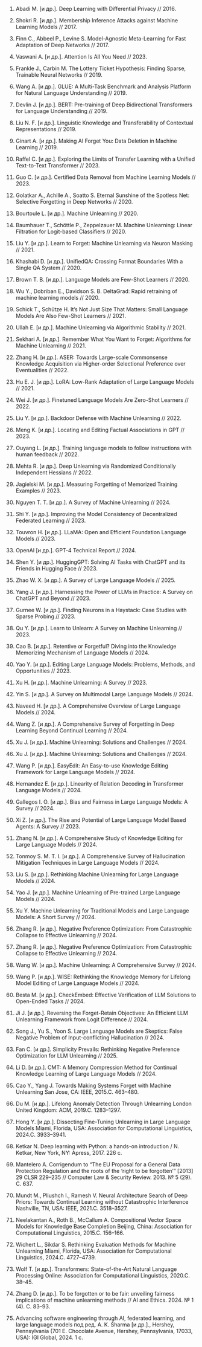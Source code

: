 1. Abadi M. [и др.]. Deep Learning with Differential Privacy // 2016.

2. Shokri R. [и др.]. Membership Inference Attacks against Machine Learning Models // 2017.

3. Finn C., Abbeel P., Levine S. Model-Agnostic Meta-Learning for Fast Adaptation of Deep Networks // 2017.

4. Vaswani A. [и др.]. Attention Is All You Need // 2023.

5. Frankle J., Carbin M. The Lottery Ticket Hypothesis: Finding Sparse, Trainable Neural Networks // 2019.

6. Wang A. [и др.]. GLUE: A Multi-Task Benchmark and Analysis Platform for Natural Language Understanding // 2019.

7. Devlin J. [и др.]. BERT: Pre-training of Deep Bidirectional Transformers for Language Understanding // 2019.

8. Liu N. F. [и др.]. Linguistic Knowledge and Transferability of Contextual Representations // 2019.

9. Ginart A. [и др.]. Making AI Forget You: Data Deletion in Machine Learning // 2019.

10. Raffel C. [и др.]. Exploring the Limits of Transfer Learning with a Unified Text-to-Text Transformer // 2023.

11. Guo C. [и др.]. Certified Data Removal from Machine Learning Models // 2023.

12. Golatkar A., Achille A., Soatto S. Eternal Sunshine of the Spotless Net: Selective Forgetting in Deep Networks // 2020.

13. Bourtoule L. [и др.]. Machine Unlearning // 2020.

14. Baumhauer T., Schöttle P., Zeppelzauer M. Machine Unlearning: Linear Filtration for Logit-based Classifiers // 2020.

15. Liu Y. [и др.]. Learn to Forget: Machine Unlearning via Neuron Masking // 2021.

16. Khashabi D. [и др.]. UnifiedQA: Crossing Format Boundaries With a Single QA System // 2020.

17. Brown T. B. [и др.]. Language Models are Few-Shot Learners // 2020.

18. Wu Y., Dobriban E., Davidson S. B. DeltaGrad: Rapid retraining of machine learning models // 2020.

19. Schick T., Schütze H. It’s Not Just Size That Matters: Small Language Models Are Also Few-Shot Learners // 2021.

20. Ullah E. [и др.]. Machine Unlearning via Algorithmic Stability // 2021.

21. Sekhari A. [и др.]. Remember What You Want to Forget: Algorithms for Machine Unlearning // 2021.

22. Zhang H. [и др.]. ASER: Towards Large-scale Commonsense Knowledge Acquisition via Higher-order Selectional Preference over Eventualities // 2022.

23. Hu E. J. [и др.]. LoRA: Low-Rank Adaptation of Large Language Models // 2021.

24. Wei J. [и др.]. Finetuned Language Models Are Zero-Shot Learners // 2022.

25. Liu Y. [и др.]. Backdoor Defense with Machine Unlearning // 2022.

26. Meng K. [и др.]. Locating and Editing Factual Associations in GPT // 2023.

27. Ouyang L. [и др.]. Training language models to follow instructions with human feedback // 2022.

28. Mehta R. [и др.]. Deep Unlearning via Randomized Conditionally Independent Hessians // 2022.

29. Jagielski M. [и др.]. Measuring Forgetting of Memorized Training Examples // 2023.

30. Nguyen T. T. [и др.]. A Survey of Machine Unlearning // 2024.

31. Shi Y. [и др.]. Improving the Model Consistency of Decentralized Federated Learning // 2023.

32. Touvron H. [и др.]. LLaMA: Open and Efficient Foundation Language Models // 2023.

33. OpenAI [и др.]. GPT-4 Technical Report // 2024.

34. Shen Y. [и др.]. HuggingGPT: Solving AI Tasks with ChatGPT and its Friends in Hugging Face // 2023.

35. Zhao W. X. [и др.]. A Survey of Large Language Models // 2025.

36. Yang J. [и др.]. Harnessing the Power of LLMs in Practice: A Survey on ChatGPT and Beyond // 2023.

37. Gurnee W. [и др.]. Finding Neurons in a Haystack: Case Studies with Sparse Probing // 2023.

38. Qu Y. [и др.]. Learn to Unlearn: A Survey on Machine Unlearning // 2023.

39. Cao B. [и др.]. Retentive or Forgetful? Diving into the Knowledge Memorizing Mechanism of Language Models // 2024.

40. Yao Y. [и др.]. Editing Large Language Models: Problems, Methods, and Opportunities // 2023.

41. Xu H. [и др.]. Machine Unlearning: A Survey // 2023.

42. Yin S. [и др.]. A Survey on Multimodal Large Language Models // 2024.

43. Naveed H. [и др.]. A Comprehensive Overview of Large Language Models // 2024.

44. Wang Z. [и др.]. A Comprehensive Survey of Forgetting in Deep Learning Beyond Continual Learning // 2024.

45. Xu J. [и др.]. Machine Unlearning: Solutions and Challenges // 2024.

46. Xu J. [и др.]. Machine Unlearning: Solutions and Challenges // 2024.

47. Wang P. [и др.]. EasyEdit: An Easy-to-use Knowledge Editing Framework for Large Language Models // 2024.

48. Hernandez E. [и др.]. Linearity of Relation Decoding in Transformer Language Models // 2024.

49. Gallegos I. O. [и др.]. Bias and Fairness in Large Language Models: A Survey // 2024.

50. Xi Z. [и др.]. The Rise and Potential of Large Language Model Based Agents: A Survey // 2023.

51. Zhang N. [и др.]. A Comprehensive Study of Knowledge Editing for Large Language Models // 2024.

52. Tonmoy S. M. T. I. [и др.]. A Comprehensive Survey of Hallucination Mitigation Techniques in Large Language Models // 2024.

53. Liu S. [и др.]. Rethinking Machine Unlearning for Large Language Models // 2024.

54. Yao J. [и др.]. Machine Unlearning of Pre-trained Large Language Models // 2024.

55. Xu Y. Machine Unlearning for Traditional Models and Large Language Models: A Short Survey // 2024.

56. Zhang R. [и др.]. Negative Preference Optimization: From Catastrophic Collapse to Effective Unlearning // 2024.

57. Zhang R. [и др.]. Negative Preference Optimization: From Catastrophic Collapse to Effective Unlearning // 2024.

58. Wang W. [и др.]. Machine Unlearning: A Comprehensive Survey // 2024.

59. Wang P. [и др.]. WISE: Rethinking the Knowledge Memory for Lifelong Model Editing of Large Language Models // 2024.

60. Besta M. [и др.]. CheckEmbed: Effective Verification of LLM Solutions to Open-Ended Tasks // 2024.

61. Ji J. [и др.]. Reversing the Forget-Retain Objectives: An Efficient LLM Unlearning Framework from Logit Difference // 2024.

62. Song J., Yu S., Yoon S. Large Language Models are Skeptics: False Negative Problem of Input-conflicting Hallucination // 2024.

63. Fan C. [и др.]. Simplicity Prevails: Rethinking Negative Preference Optimization for LLM Unlearning // 2025.

64. Li D. [и др.]. CMT: A Memory Compression Method for Continual Knowledge Learning of Large Language Models // 2024.

65. Cao Y., Yang J. Towards Making Systems Forget with Machine Unlearning San Jose, CA: IEEE, 2015.C. 463–480.

66. Du M. [и др.]. Lifelong Anomaly Detection Through Unlearning London United Kingdom: ACM, 2019.C. 1283–1297.

67. Hong Y. [и др.]. Dissecting Fine-Tuning Unlearning in Large Language Models Miami, Florida, USA: Association for Computational Linguistics, 2024.C. 3933–3941.

68. Ketkar N. Deep learning with Python: a hands-on introduction / N. Ketkar, New York, NY: Apress, 2017. 226 c.

69. Mantelero A. Corrigendum to “The EU Proposal for a General Data Protection Regulation and the roots of the ‘right to be forgotten’” [2013] 29 CLSR 229–235 // Computer Law & Security Review. 2013. № 5 (29). C. 637.

70. Mundt M., Pliushch I., Ramesh V. Neural Architecture Search of Deep Priors: Towards Continual Learning without Catastrophic Interference Nashville, TN, USA: IEEE, 2021.C. 3518–3527.

71. Neelakantan A., Roth B., McCallum A. Compositional Vector Space Models for Knowledge Base Completion Beijing, China: Association for Computational Linguistics, 2015.C. 156–166.

72. Wichert L., Sikdar S. Rethinking Evaluation Methods for Machine Unlearning Miami, Florida, USA: Association for Computational Linguistics, 2024.C. 4727–4739.

73. Wolf T. [и др.]. Transformers: State-of-the-Art Natural Language Processing Online: Association for Computational Linguistics, 2020.C. 38–45.

74. Zhang D. [и др.]. To be forgotten or to be fair: unveiling fairness implications of machine unlearning methods // AI and Ethics. 2024. № 1 (4). C. 83–93.

75. Advancing software engineering through AI, federated learning, and large language models под ред. A. K. Sharma [и др.]., Hershey, Pennsylvania (701 E. Chocolate Avenue, Hershey, Pennsylvania, 17033, USA): IGI Global, 2024. 1 c.
